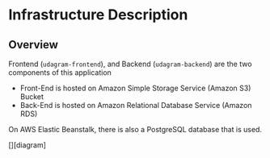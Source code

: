 # Infrastructure Description

## Overview

Frontend (`udagram-frontend`), and Backend (`udagram-backend`) are the two components of this application

- Front-End is hosted on Amazon Simple Storage Service (Amazon S3) Bucket
- Back-End is hosted on Amazon Relational Database Service (Amazon RDS)

On AWS Elastic Beanstalk, there is also a PostgreSQL database that is used.

[][diagram]

[def]: infrastructure.md
